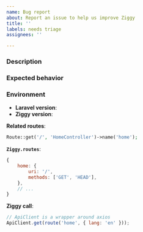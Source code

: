 ```yaml
---
name: Bug report
about: Report an issue to help us improve Ziggy
title: ''
labels: needs triage
assignees: ''

---
```


### Description

<!-- Provide a clear and concise description of the current behaviour and what the bug is. -->

### Expected behavior

<!-- Provide a clear and concise description of what you expected to happen. -->

### Environment

<!-- Include ALL of the information below: -->

- **Laravel version**: 
- **Ziggy version**: 

**Related routes**:

<!-- The route with the issue, from your Laravel routes file. E.g.: -->

```php
Route::get('/', 'HomeController')->name('home');
```

**`Ziggy.routes`**:

<!-- In your browser console/devtools, run `Ziggy.routes` and paste the result here. E.g.: -->

```js
{
    home: {
        uri: '/',
        methods: ['GET', 'HEAD'],
    },
    // ...
}
```

**Ziggy call**:

<!-- Show where and how you're using Ziggy when this bug occurs. E.g.: -->

```js
// ApiClient is a wrapper around axios
ApiClient.get(route('home', { lang: 'en' }));
```
